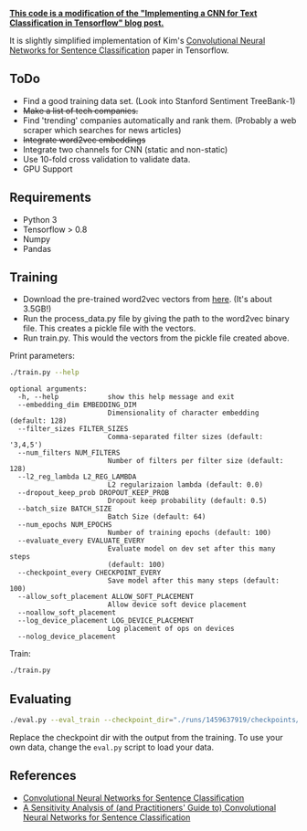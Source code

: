 **[This code is a modification of the "Implementing a CNN for Text Classification in Tensorflow" blog post.](http://www.wildml.com/2015/12/implementing-a-cnn-for-text-classification-in-tensorflow/)**

It is slightly simplified implementation of Kim's [Convolutional Neural Networks for Sentence Classification](http://arxiv.org/abs/1408.5882) paper in Tensorflow.

## ToDo
- Find a good training data set. (Look into Stanford Sentiment TreeBank-1)
- ~~Make a list of tech companies.~~
- Find 'trending' companies automatically and rank them. (Probably a web scraper which searches for news articles)
- ~~Integrate word2vec embeddings~~
- Integrate two channels for CNN (static and non-static)
- Use 10-fold cross validation to validate data.
- GPU Support


## Requirements

- Python 3
- Tensorflow > 0.8
- Numpy
- Pandas

## Training

- Download the pre-trained word2vec vectors from [here](https://docs.google.com/uc?id=0B7XkCwpI5KDYNlNUTTlSS21pQmM&export=download). (It's about 3.5GB!)
- Run the process_data.py file by giving the path to the word2vec binary file. This creates a pickle file with the vectors.
- Run train.py. This would the vectors from the pickle file created above.

Print parameters:

```bash
./train.py --help
```

```
optional arguments:
  -h, --help            show this help message and exit
  --embedding_dim EMBEDDING_DIM
                        Dimensionality of character embedding (default: 128)
  --filter_sizes FILTER_SIZES
                        Comma-separated filter sizes (default: '3,4,5')
  --num_filters NUM_FILTERS
                        Number of filters per filter size (default: 128)
  --l2_reg_lambda L2_REG_LAMBDA
                        L2 regularizaion lambda (default: 0.0)
  --dropout_keep_prob DROPOUT_KEEP_PROB
                        Dropout keep probability (default: 0.5)
  --batch_size BATCH_SIZE
                        Batch Size (default: 64)
  --num_epochs NUM_EPOCHS
                        Number of training epochs (default: 100)
  --evaluate_every EVALUATE_EVERY
                        Evaluate model on dev set after this many steps
                        (default: 100)
  --checkpoint_every CHECKPOINT_EVERY
                        Save model after this many steps (default: 100)
  --allow_soft_placement ALLOW_SOFT_PLACEMENT
                        Allow device soft device placement
  --noallow_soft_placement
  --log_device_placement LOG_DEVICE_PLACEMENT
                        Log placement of ops on devices
  --nolog_device_placement

```

Train:

```bash
./train.py
```

## Evaluating

```bash
./eval.py --eval_train --checkpoint_dir="./runs/1459637919/checkpoints/"
```

Replace the checkpoint dir with the output from the training. To use your own data, change the `eval.py` script to load your data.


## References

- [Convolutional Neural Networks for Sentence Classification](http://arxiv.org/abs/1408.5882)
- [A Sensitivity Analysis of (and Practitioners' Guide to) Convolutional Neural Networks for Sentence Classification](http://arxiv.org/abs/1510.03820)
